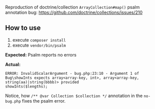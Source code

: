 Reproduction of doctrine/collection `ArrayCollection#map()` psalm annotation bug: https://github.com/doctrine/collections/issues/210

## How to use

1. execute `composer install`
2. execute `vendor/bin/psalm`

**Expected:**
Psalm reports no errors

**Actual:**

```
ERROR: InvalidScalarArgument - bug.php:23:10 - Argument 1 of Bug\showInts expects array<array-key, int>, array<array-key, string(aa)|string(bbbb)> provided
showInts($lengths);
```

Notice, how `/** @var Collection $collection */` annotation in the
`no-bug.php` fixes the psalm error.
